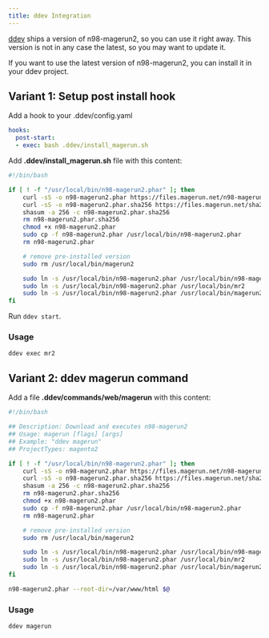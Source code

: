 ```yaml
---
title: ddev Integration
---
```


[ddev](https://ddev.com/) ships a version of n98-magerun2, so you can use it right away.
This version is not in any case the latest, so you may want to update it.

If you want to use the latest version of n98-magerun2, you can install it in your ddev project.

## Variant 1: Setup post install hook

Add a hook to your .ddev/config.yaml

```yaml
hooks:                                                                                                                  
  post-start:                                                                                                           
  - exec: bash .ddev/install_magerun.sh    
```

Add **.ddev/install_magerun.sh** file with this content:


```bash
#!/bin/bash

if [ ! -f "/usr/local/bin/n98-magerun2.phar" ]; then
    curl -sS -o n98-magerun2.phar https://files.magerun.net/n98-magerun2.phar
    curl -sS -o n98-magerun2.phar.sha256 https://files.magerun.net/sha256.php?file=n98-magerun2.phar
    shasum -a 256 -c n98-magerun2.phar.sha256
    rm n98-magerun2.phar.sha256
    chmod +x n98-magerun2.phar
    sudo cp -f n98-magerun2.phar /usr/local/bin/n98-magerun2.phar
    rm n98-magerun2.phar

    # remove pre-installed version
    sudo rm /usr/local/bin/magerun2

    sudo ln -s /usr/local/bin/n98-magerun2.phar /usr/local/bin/n98-magerun2
    sudo ln -s /usr/local/bin/n98-magerun2.phar /usr/local/bin/mr2
    sudo ln -s /usr/local/bin/n98-magerun2.phar /usr/local/bin/magerun2    
fi
```

Run `ddev start`.

### Usage

```
ddev exec mr2
```

## Variant 2: ddev magerun command

Add a file **.ddev/commands/web/magerun** with this content:

```bash
#!/bin/bash

## Description: Download and executes n98-magerun2
## Usage: magerun [flags] [args]
## Example: "ddev magerun"
## ProjectTypes: magento2

if [ ! -f "/usr/local/bin/n98-magerun2.phar" ]; then
    curl -sS -o n98-magerun2.phar https://files.magerun.net/n98-magerun2.phar
    curl -sS -o n98-magerun2.phar.sha256 https://files.magerun.net/sha256.php?file=n98-magerun2.phar
    shasum -a 256 -c n98-magerun2.phar.sha256
    rm n98-magerun2.phar.sha256
    chmod +x n98-magerun2.phar
    sudo cp -f n98-magerun2.phar /usr/local/bin/n98-magerun2.phar
    rm n98-magerun2.phar

    # remove pre-installed version
    sudo rm /usr/local/bin/magerun2

    sudo ln -s /usr/local/bin/n98-magerun2.phar /usr/local/bin/n98-magerun2
    sudo ln -s /usr/local/bin/n98-magerun2.phar /usr/local/bin/mr2
    sudo ln -s /usr/local/bin/n98-magerun2.phar /usr/local/bin/magerun2
fi

n98-magerun2.phar --root-dir=/var/www/html $@
```

### Usage

```
ddev magerun
```
